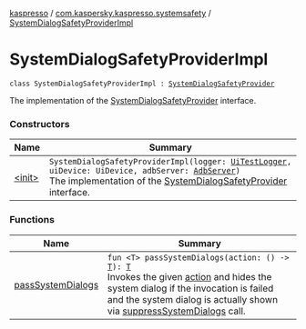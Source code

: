[kaspresso](../../index.md) / [com.kaspersky.kaspresso.systemsafety](../index.md) / [SystemDialogSafetyProviderImpl](./index.md)

# SystemDialogSafetyProviderImpl

`class SystemDialogSafetyProviderImpl : `[`SystemDialogSafetyProvider`](../-system-dialog-safety-provider/index.md)

The implementation of the [SystemDialogSafetyProvider](../-system-dialog-safety-provider/index.md) interface.

### Constructors

| Name | Summary |
|---|---|
| [&lt;init&gt;](-init-.md) | `SystemDialogSafetyProviderImpl(logger: `[`UiTestLogger`](../../com.kaspersky.kaspresso.logger/-ui-test-logger.md)`, uiDevice: UiDevice, adbServer: `[`AdbServer`](../../com.kaspersky.kaspresso.device.server/-adb-server/index.md)`)`<br>The implementation of the [SystemDialogSafetyProvider](../-system-dialog-safety-provider/index.md) interface. |

### Functions

| Name | Summary |
|---|---|
| [passSystemDialogs](pass-system-dialogs.md) | `fun <T> passSystemDialogs(action: () -> `[`T`](pass-system-dialogs.md#T)`): `[`T`](pass-system-dialogs.md#T)<br>Invokes the given [action](pass-system-dialogs.md#com.kaspersky.kaspresso.systemsafety.SystemDialogSafetyProviderImpl$passSystemDialogs(kotlin.Function0((com.kaspersky.kaspresso.systemsafety.SystemDialogSafetyProviderImpl.passSystemDialogs.T)))/action) and hides the system dialog if the invocation is failed and the system dialog is actually shown via [suppressSystemDialogs](#) call. |
